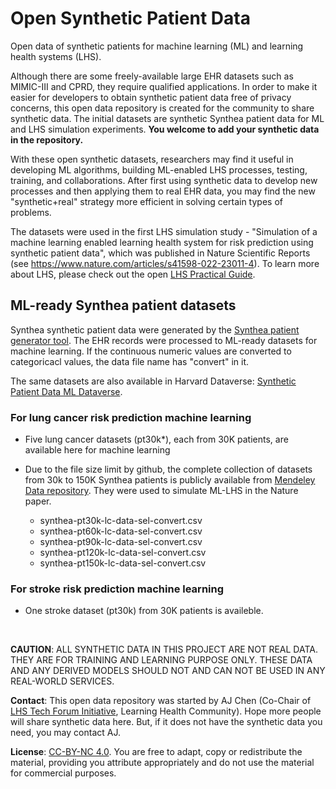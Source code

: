 # Open Synthetic Patient Data
Open data of synthetic patients for machine learning (ML) and learning health systems (LHS).

Although there are some freely-available large EHR datasets such as MIMIC-III and CPRD, they require qualified applications. In order to make it easier for developers to obtain synthetic patient data free of privacy concerns, this open data repository is created for the community to share synthetic data. The initial datasets are synthetic Synthea patient data for ML and LHS simulation experiments. **You welcome to add your synthetic data in the repository.**

With these open synthetic datasets, researchers may find it useful in developing ML algorithms, building ML-enabled LHS processes, testing, training, and collaborations. After first using synthetic data to develop new processes and then applying them to real EHR data, you may find the new "synthetic+real" strategy more efficient in solving certain types of problems. 

The datasets were used in the first LHS simulation study - "Simulation of a machine learning enabled learning health system for risk prediction using synthetic patient data", which was published in Nature Scientific Reports (see https://www.nature.com/articles/s41598-022-23011-4). 
To learn more about LHS, please check out the open [LHS Practical Guide](https://github.com/lhs-open/lhs-guide).

## ML-ready Synthea patient datasets

Synthea synthetic patient data were generated by the [Synthea patient generator tool](https://github.com/synthetichealth/synthea). The EHR records were processed to ML-ready datasets for machine learning. If the continuous numeric values are converted to categoricacl values, the data file name has "convert" in it.

The same datasets are also available in Harvard Dataverse: [Synthetic Patient Data ML Dataverse](https://dataverse.harvard.edu/dataverse/synthetic-patient-ml).

### For lung cancer risk prediction machine learning

- Five lung cancer datasets (pt30k*), each from 30K patients, are available here for machine learning 
- Due to the file size limit by github, the complete collection of datasets from 30k to 150K Synthea patients is publicly available from [Mendeley Data repository](https://data.mendeley.com/datasets/b24cb4nn8h/1). They were used to simulate ML-LHS in the Nature paper. 

  - synthea-pt30k-lc-data-sel-convert.csv
  - synthea-pt60k-lc-data-sel-convert.csv
  - synthea-pt90k-lc-data-sel-convert.csv
  - synthea-pt120k-lc-data-sel-convert.csv
  - synthea-pt150k-lc-data-sel-convert.csv

### For stroke risk prediction machine learning

- One stroke dataset (pt30k) from 30K patients is availeble.

<br>

**CAUTION**: ALL SYNTHETIC DATA IN THIS PROJECT ARE NOT REAL DATA. THEY ARE FOR TRAINING AND LEARNING PURPOSE ONLY. THESE DATA AND ANY DERIVED MODELS SHOULD NOT AND CAN NOT BE USED IN ANY REAL-WORLD SERVICES. 

**Contact**: This open data repository was started by AJ Chen (Co-Chair of [LHS Tech Forum Initiative](https://www.learninghealth.org/2020-lhs-technology-forum), Learning Health Community). Hope more people will share synthetic data here. But, if it does not have the synthetic data you need, you may contact AJ.   

**License**: [CC-BY-NC 4.0](https://creativecommons.org/licenses/by-nc/4.0/). You are free to adapt, copy or redistribute the material, providing you attribute appropriately and do not use the material for commercial purposes.
